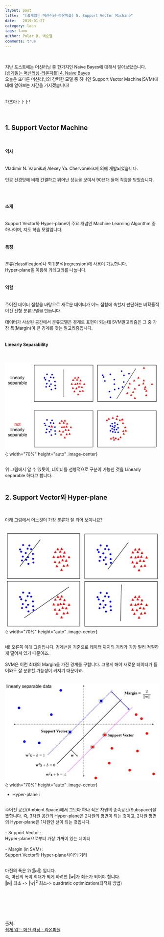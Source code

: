 ```yaml
---
layout: post
title:  "[쉽게읽는 머신러닝-라온피플] 5. Support Vector Machine"
date:   2019-01-27
category: laon
tags: laon
author: Polar B, 백승열
comments: true
---
```

<br><br>
지난 포스트에는 머신러닝 중 한가지인 Naive Bayes에 대해서 알아보았습니다.
<br>
[[쉽게읽는 머신러닝-라온피플] 4. Naive Bayes](/laon/2019/01/27/laon_machine_learning_study_week2-2.html)
<br>
오늘은 또다른 머신러닝의 강력한 모델 중 하나인 Support Vector Machine(SVM)에 대해 알아보는 시간을 가지겠습니다!
<br><br><br>
가즈아ㅏㅏㅏ!
<br><br><br>

## 1. Support Vector Machine
<br>

#### 역사
<br>
Vladimir N. Vapnik과 Alexey Ya. Chervonekis에 의해 개발되었습니다.
<br><br>
인공 신경망에 비해 간결하고 뛰어난 성능을 보여서 90년대 들어 각광을 받았습니다.

<br><br>

#### 소개
<br>
Support Vector와 Hyper-plane이 주요 개념인 Machine Learning Algorithm 중 하나이며, 지도 학습 모델입니다.
<br><br>

#### 특징
<br>
분류(classification)나 회귀분석(regression)에 사용이 가능합니다.
<br>
Hyper-plane을 이용해 카테고리를 나눕니다.
<br><br>

#### 역할
<br>
주어진 데이터 집합을 바탕으로 새로운 데이터가 어느 집합에 속할지 판단하는 비확률적 이진 선형 분류모델을 만듭니다.
<br><br>
데이터가 사상된 공간에서 분류모델은 경계로 표현이 되는데 SVM알고리즘은 그 중 가장 폭(Margin)이 큰 경계를 찾는 알고리즘입니다.
<br><br>

#### Linearly Separability
<br>

![Linearly Separability](/assets/images/Laon/week2-3-1.png){: width="70%" height="auto" .image-center}
<br><br>

위 그림에서 알 수 있듯이, 데이터를 선형적으로 구분이 가능한 것을 Linearly separable 하다고 합니다.
<br><br>

## 2. Support Vector와 Hyper-plane
<br>

아래 그림에서 어느것이 가장 분류가 잘 되어 보이나요?
<br><br>

![Support Vector & Hyper-plane1](/assets/images/Laon/week2-3-2.png){: width="70%" height="auto" .image-center}
<br><br>

네! 오른쪽 아래 그림입니다. 경계선을 기준으로 데이터 까지의 거리가 가장 멀리 적절하게 떨어져 있기 때문이죠.
<br><br>
SVM은 이런 최대의 Margin을 가진 경계를 구합니다. 그렇게 해야 새로운 데이터가 들어와도 잘 분류할 가능성이 커지기 때문이죠.
<br><br>

![Support Vector & Hyper-plane2](/assets/images/Laon/week2-3-3.png){: width="70%" height="auto" .image-center}
<br>

- Hyper-plane :
<br>
주어진 공간(Ambient Space)에서 그보다 하나 작은 차원의 종속공간(Subspace)을 뜻합니다. 즉, 3차원 공간의 Hyper-plane은 2차원의 평면이 되는 것이고, 2차원 평면의 Hyper-plane은 1차원인 선이 되는 것입니다.
<br><br>
- Support Vector :
<br>
Hyper-plane으로부터 가장 가까이 있는 데이터
<br><br>
- Margin (in SVM) :
<br>
Support Vector와 Hyper-plane사이의 거리
<br><br>

마진의 폭은 $2/(‖𝑤‖)$ 입니다.
<br>
즉, 마진의 폭이 최대가 되게 하려면 ‖𝑤‖가 최소가 되어야 합니다.
<br>
‖𝑤‖ 최소 -> ‖𝑤‖<sup>2</sup> 최소-> quadratic optimization(최적화 방법)
<br><br>




<br>
<br>
<br>
<br>

출처 :
<br>
[쉽게 읽는 머신 러닝 - 라온피플](https://laonple.blog.me/220867768192)
